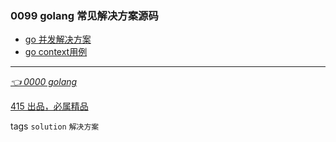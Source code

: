 ### 0099 golang 常见解决方案源码
- [go 并发解决方案](demo/solutions/concurrencysolution_test.go)
- [go context用例](demo/solutions/context_test.go)

---
*[👈 0000 golang](0000golang.md)*

[415 出品，必属精品](../note.md)
 
tags `solution` `解决方案`